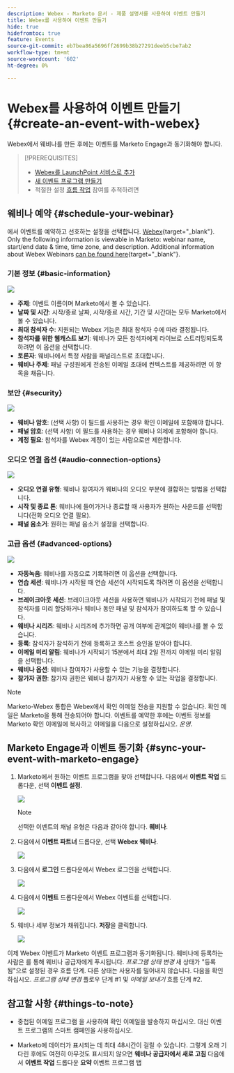 ```yaml
---
description: Webex - Marketo 문서 - 제품 설명서를 사용하여 이벤트 만들기
title: Webex를 사용하여 이벤트 만들기
hide: true
hidefromtoc: true
feature: Events
source-git-commit: eb7bea86a5696ff2699b38b27291deeb5cbe7ab2
workflow-type: tm+mt
source-wordcount: '602'
ht-degree: 0%

---
```


# Webex를 사용하여 이벤트 만들기 {#create-an-event-with-webex}

Webex에서 웨비나를 만든 후에는 이벤트를 Marketo Engage과 동기화해야 합니다.

>[!PREREQUISITES]
>
>* [Webex를 LaunchPoint 서비스로 추가](/help/marketo/product-docs/administration/additional-integrations/add-webex-as-a-launchpoint-service.md)
>* [새 이벤트 프로그램 만들기](/help/marketo/product-docs/demand-generation/events/understanding-events/create-a-new-event-program.md)
>* 적절한 설정 [흐름 작업](/help/marketo/product-docs/core-marketo-concepts/smart-campaigns/flow-actions/add-a-flow-step-to-a-smart-campaign.md) 참여를 추적하려면

## 웨비나 예약 {#schedule-your-webinar}

에서 이벤트를 예약하고 선호하는 설정을 선택합니다. [Webex](https://www.webex.com/){target="_blank"}. Only the following information is viewable in Marketo: webinar name, start/end date & time, time zone, and description. Additional information about Webex Webinars [can be found here](https://help.webex.com/en-us/landing/ld-7srxjs-WebexWebinars/Webex-Webinars){target="_blank"}.

### 기본 정보 {#basic-information}

![](assets/create-an-event-with-webex-1.png)

* **주제**: 이벤트 이름이며 Marketo에서 볼 수 있습니다.
* **날짜 및 시간**: 시작/종료 날짜, 시작/종료 시간, 기간 및 시간대는 모두 Marketo에서 볼 수 있습니다.
* **최대 참석자 수**: 지원되는 Webex 기능은 최대 참석자 수에 따라 결정됩니다.
* **참석자를 위한 웹캐스트 보기**: 웨비나가 모든 참석자에게 라이브로 스트리밍되도록 하려면 이 옵션을 선택합니다.
* **토론자**: 웨비나에서 특정 사람을 패널리스트로 초대합니다.
* **웨비나 주제**: 패널 구성원에게 전송된 이메일 초대에 컨텍스트를 제공하려면 이 항목을 채웁니다.

### 보안 {#security}

![](assets/create-an-event-with-webex-2.png)

* **웨비나 암호**: (선택 사항) 이 필드를 사용하는 경우 확인 이메일에 포함해야 합니다.
* **패널 암호**: (선택 사항) 이 필드를 사용하는 경우 웨비나 의제에 포함해야 합니다.
* **계정 필요**: 참석자를 Webex 계정이 있는 사람으로만 제한합니다.

### 오디오 연결 옵션 {#audio-connection-options}

![](assets/create-an-event-with-webex-3.png)

* **오디오 연결 유형**: 웨비나 참여자가 웨비나의 오디오 부분에 결합하는 방법을 선택합니다.
* **시작 및 종료 톤**: 웨비나에 들어가거나 종료할 때 사용자가 원하는 사운드를 선택합니다(전화 오디오 연결 필요).
* **패널 음소거**: 원하는 패널 음소거 설정을 선택합니다.

### 고급 옵션 {#advanced-options}

![](assets/create-an-event-with-webex-4.png)

* **자동녹음**: 웨비나를 자동으로 기록하려면 이 옵션을 선택합니다.
* **연습 세션**: 웨비나가 시작될 때 연습 세션이 시작되도록 하려면 이 옵션을 선택합니다.
* **브레이크아웃 세션**: 브레이크아웃 세션을 사용하면 웨비나가 시작되기 전에 패널 및 참석자를 미리 할당하거나 웨비나 동안 패널 및 참석자가 참여하도록 할 수 있습니다.
* **웨비나 시리즈**: 웨비나 시리즈에 추가하면 공개 여부에 관계없이 웨비나를 볼 수 있습니다.
* **등록**: 참석자가 참석하기 전에 등록하고 호스트 승인을 받아야 합니다.
* **이메일 미리 알림**: 웨비나가 시작되기 15분에서 최대 2일 전까지 이메일 미리 알림을 선택합니다.
* **웨비나 옵션**: 웨비나 참여자가 사용할 수 있는 기능을 결정합니다.
* **참가자 권한**: 참가자 권한은 웨비나 참가자가 사용할 수 있는 작업을 결정합니다.

>[!NOTE]
>
>Marketo-Webex 통합은 Webex에서 확인 이메일 전송을 지원할 수 없습니다. 확인 메일은 Marketo을 통해 전송되어야 합니다. 이벤트를 예약한 후에는 이벤트 정보를 Marketo 확인 이메일에 복사하고 이메일을 다음으로 설정하십시오. _운영_.

## Marketo Engage과 이벤트 동기화 {#sync-your-event-with-marketo-engage}

1. Marketo에서 원하는 이벤트 프로그램을 찾아 선택합니다. 다음에서 **이벤트 작업** 드롭다운, 선택 **이벤트 설정**.

   ![](assets/create-an-event-with-webex-5.png)

   >[!NOTE]
   >
   >선택한 이벤트의 채널 유형은 다음과 같아야 합니다. **웨비나**.

1. 다음에서 **이벤트 파트너** 드롭다운, 선택 **Webex 웨비나**.

   ![](assets/create-an-event-with-webex-6.png)

1. 다음에서 **로그인** 드롭다운에서 Webex 로그인을 선택합니다.

   ![](assets/create-an-event-with-webex-7.png)

1. 다음에서 **이벤트** 드롭다운에서 Webex 이벤트를 선택합니다.

   ![](assets/create-an-event-with-webex-8.png)

1. 웨비나 세부 정보가 채워집니다. **저장**&#x200B;을 클릭합니다.

   ![](assets/create-an-event-with-webex-9.png)

이제 Webex 이벤트가 Marketo 이벤트 프로그램과 동기화됩니다. 웨비나에 등록하는 사람은 를 통해 웨비나 공급자에게 푸시됩니다. _프로그램 상태 변경_ 새 상태가 &quot;등록됨&quot;으로 설정된 경우 흐름 단계. 다른 상태는 사용자를 밀어내지 않습니다. 다음을 확인하십시오. _프로그램 상태 변경_ 플로우 단계 #1 및 _이메일 보내기_ 흐름 단계 #2.

## 참고할 사항 {#things-to-note}

* 중첩된 이메일 프로그램 을 사용하여 확인 이메일을 발송하지 마십시오. 대신 이벤트 프로그램의 스마트 캠페인을 사용하십시오.

* Marketo에 데이터가 표시되는 데 최대 48시간이 걸릴 수 있습니다. 그렇게 오래 기다린 후에도 여전히 아무것도 표시되지 않으면 **웨비나 공급자에서 새로 고침** 다음에서 **이벤트 작업** 드롭다운 **요약** 이벤트 프로그램 탭
